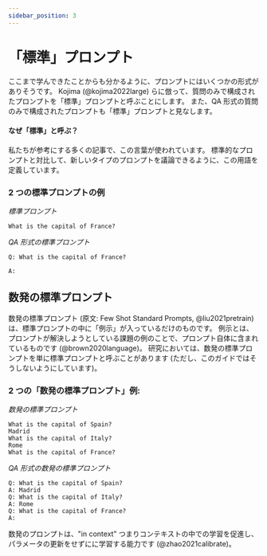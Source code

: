 ```yaml
---
sidebar_position: 3
---
```


#   「標準」プロンプト

ここまで学んできたことからも分かるように、プロンプトにはいくつかの形式がありそうです。
Kojima (@kojima2022large) らに倣って、質問のみで構成されたプロンプトを「標準」プロンプトと呼ぶことにします。
また、QA 形式の質問のみで構成されたプロンプトも「標準」プロンプトと見なします。

#### なぜ「標準」と呼ぶ？

私たちが参考にする多くの記事で、この言葉が使われています。
標準的なプロンプトと対比して、新しいタイプのプロンプトを議論できるように、この用語を定義しています。

### 2 つの標準プロンプトの例

_標準プロンプト_
```
What is the capital of France?
```

_QA 形式の標準プロンプト_
```
Q: What is the capital of France?

A:
```

## 数発の標準プロンプト

数発の標準プロンプト (原文: Few Shot Standard Prompts, @liu2021pretrain) は、標準プロンプトの中に「例示」が入っているだけのものです。
例示とは、プロンプトが解決しようとしている課題の例のことで、プロンプト自体に含まれているものです (@brown2020language)。
研究においては、数発の標準プロンプトを単に標準プロンプトと呼ぶことがあります (ただし、このガイドではそうしないようにしています)。

### 2 つの「数発の標準プロンプト」例:

_数発の標準プロンプト_

```
What is the capital of Spain?
Madrid
What is the capital of Italy?
Rome
What is the capital of France?
```

_QA 形式の数発の標準プロンプト_
```
Q: What is the capital of Spain?
A: Madrid
Q: What is the capital of Italy?
A: Rome
Q: What is the capital of France?
A:
```

数発のプロンプトは、"in context" つまりコンテキストの中での学習を促進し、パラメータの更新をせずにに学習する能力です (@zhao2021calibrate)。
